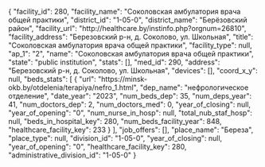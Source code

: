 {
    "facility_id": 280,
    "facility_name": "Соколовская амбулатория врача общей практики",
    "district_id": "1-05-0",
    "district_name": "Берёзовский район",
    "facility_url": "http:\/\/healthcare.by\/instinfo.php?orgnum=26810",
    "facility_address": "Березовский р-н, д. Соколово, ул. Школьная",
    "title": "Соколовская амбулатория врача общей практики",
    "facility_type": null,
    "ap_1": "2",
    "name": "Соколовская амбулатория врача общей практики",
    "state": "public institution",
    "stats": [],
    "med_id": 290,
    "address": "Березовский р-н, д. Соколово, ул. Школьная",
    "devices": [],
    "coord_x_y": null,
    "beds_stats": [
        {
            "url": "https:\/\/minsk-okb.by\/otdelenia\/terapiya\/nefro_1.html",
            "dep_name": "нефрологическое отделение",
            "date_year": "2023",
            "num_beds_dep": 35,
            "num_deps_year": 41,
            "num_doctors_dep": 2,
            "num_doctors_med": 0,
            "year_of_closing": null,
            "year_of_opening": "0",
            "num_nurse_in_hosp": null,
            "total_nub_staf_hosp": null,
            "beds_in_hospital_key": 280,
            "num_beds_facility_year": 848,
            "healthcare_facility_key": 233
        }
    ],
    "job_offers": [],
    "place_name": "Береза",
    "place_type": null,
    "division_id": "1-05-0",
    "year_of_closing": null,
    "year_of_opening": "0",
    "healthcare_facility_key": 280,
    "administrative_division_id": "1-05-0"
}
